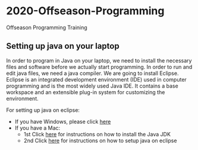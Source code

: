 # 2020-Offseason-Programming
Offseason Programming Training
## Setting up java on your laptop ##
In order to program in Java on your laptop, we need to install the necessary files and software before we actually start programming. In order to run and edit java files, we need a java compiler. We are going to install Eclipse. Eclipse is an integrated development environment (IDE) used in computer programming and is the most widely used Java IDE. It contains a base workspace and an extensible plug-in system for customizing the environment.

For setting up java on eclipse:
* If you have Windows, please click [here](https://youtu.be/wf6Qp-ecsog)
* If you have a Mac:
  * 1st Click [here](https://youtu.be/y6szNJ4rMZ0) for instructions on how to install the Java JDK
  * 2nd Click [here](https://youtu.be/gufMbpxzfWw) for instructions on how to setup java on eclipse
